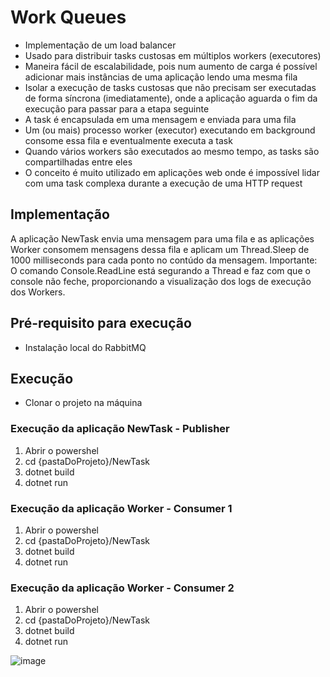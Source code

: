 # Work Queues
- Implementação de um load balancer
- Usado para distribuir tasks custosas em múltiplos workers (executores)
- Maneira fácil de escalabilidade, pois num aumento de carga é possível adicionar mais instâncias de uma aplicação lendo uma mesma fila
- Isolar a execução de tasks custosas que não precisam ser executadas de forma síncrona (imediatamente), onde a aplicação aguarda o fim da execução para passar para a etapa seguinte
- A task é encapsulada em uma mensagem e enviada para uma fila
- Um (ou mais) processo worker (executor) executando em background consome essa fila e eventualmente executa a task
- Quando vários workers são executados ao mesmo tempo, as tasks são compartilhadas entre eles
- O conceito é muito utilizado em aplicações web onde é impossível lidar com uma task complexa durante a execução de uma HTTP request

## Implementação ##
A aplicação NewTask envia uma mensagem para uma fila e as aplicações Worker consomem mensagens dessa fila e aplicam um Thread.Sleep de 1000 milliseconds para cada ponto no contúdo da mensagem.
Importante: O comando Console.ReadLine está segurando a Thread e faz com que o console não feche, proporcionando a visualização dos logs de execução dos Workers.

## Pré-requisito para execução  ##
- Instalação local do RabbitMQ

## Execução ##
- Clonar o projeto na máquina

### Execução da aplicação NewTask - Publisher ###
1. Abrir o powershel
2. cd {pastaDoProjeto}/NewTask
3. dotnet build
4. dotnet run

### Execução da aplicação Worker - Consumer 1 ###
1. Abrir o powershel
2. cd {pastaDoProjeto}/NewTask
3. dotnet build
4. dotnet run

### Execução da aplicação Worker - Consumer 2 ###
1. Abrir o powershel
2. cd {pastaDoProjeto}/NewTask
3. dotnet build
4. dotnet run

![image](https://user-images.githubusercontent.com/52663536/143356247-ce4c15e8-4556-4ea6-89f2-357ead236065.png)

